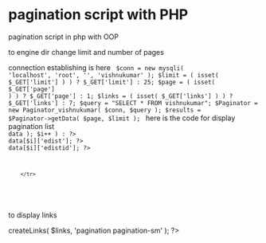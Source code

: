 # pagination script with PHP
pagination script in php with OOP

to engine dir
 change limit and number of pages
 
 connection establishing is here
 <code>
   $conn       = new mysqli( 'localhost', 'root', '', 'vishnukumar' );
    $limit      = ( isset( $_GET['limit'] ) ) ? $_GET['limit'] : 25;
    $page       = ( isset( $_GET['page'] ) ) ? $_GET['page'] : 1;
    $links      = ( isset( $_GET['links'] ) ) ? $_GET['links'] : 7;
    $query      = "SELECT * FROM vishnukumar";
    $Paginator  = new Paginator_vishnukumar( $conn, $query );
    $results    = $Paginator->getData( $page, $limit );
  </code>
    here is the code for display pagination list
    <code>
     <?php for( $i = 0; $i < count( $results->data ); $i++ ) : ?>
        <tr>
                <td><?php echo $results->data[$i]['edist']; ?></td>
                <td><?php echo $results->data[$i]['edistid']; ?></td>
              
        </tr>
<?php endfor; ?>
</code>


to display links
<?php echo $Paginator->createLinks( $links, 'pagination pagination-sm' ); ?> 
